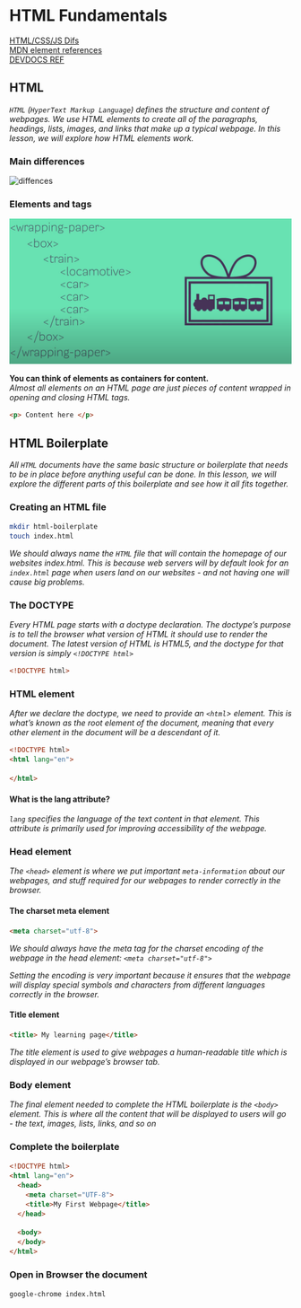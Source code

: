 # HTML Fundamentals

[HTML/CSS/JS Difs](https://brytdesigns.com/html-css-javascript-whats-the-difference)  
[MDN element references](https://developer.mozilla.org/en-US/docs/Web/HTML/Element)  
[DEVDOCS REF](https://devdocs.io/)

## HTML
*`HTML` (`HyperText Markup Language`) defines the structure and content of webpages. We use HTML elements to create all of the paragraphs, headings, lists, images, and links that make up a typical webpage. In this lesson, we will explore how HTML elements work.*

### Main differences
![diffences](https://brytdesigns.com/_next/image?url=https%3A%2F%2Fadmin.brytdesigns.com%2Fwp-content%2Fuploads%2F2019%2F12%2Fhtml_css_javascript_infographic-1024x614.png&w=1080&q=75)


### Elements and tags
![wrap elements](ss/image.png)

**You can think of elements as containers for content.**  
*Almost all elements on an HTML page are just pieces of content wrapped in opening and closing HTML tags.*

```html
<p> Content here </p>
```

## HTML Boilerplate

*All `HTML` documents have the same basic structure or boilerplate that needs to be in place before anything useful can be done. In this lesson, we will explore the different parts of this boilerplate and see how it all fits together.*

### Creating an HTML file

```bash
mkdir html-boilerplate
touch index.html
```

*We should always name the `HTML` file that will contain the homepage of our websites index.html. This is because web servers will by default look for an `index.html` page when users land on our websites - and not having one will cause big problems.*

### The DOCTYPE

*Every HTML page starts with a doctype declaration. The doctype’s purpose is to tell the browser what version of HTML it should use to render the document. The latest version of HTML is HTML5, and the doctype for that version is simply `<!DOCTYPE html>`*

```html
<!DOCTYPE html>
```

### HTML element
*After we declare the doctype, we need to provide an `<html`> element. This is what’s known as the root element of the document, meaning that every other element in the document will be a descendant of it.*

```html
<!DOCTYPE html>
<html lang="en">

</html>
```

#### What is the lang attribute?

*`lang` specifies the language of the text content in that element. This attribute is primarily used for improving accessibility of the webpage.*

### Head element
*The `<head>` element is where we put important `meta-information` about our webpages, and stuff required for our webpages to render correctly in the browser.*

#### The charset meta element
```html
<meta charset="utf-8">
```
*We should always have the meta tag for the charset encoding of the webpage in the head element: `<meta charset="utf-8">`*

*Setting the encoding is very important because it ensures that the webpage will display special symbols and characters from different languages correctly in the browser.*

#### Title element

```html
<title> My learning page</title>
```

*The title element is used to give webpages a human-readable title which is displayed in our webpage’s browser tab.*

### Body element

*The final element needed to complete the HTML boilerplate is the `<body>` element. This is where all the content that will be displayed to users will go - the text, images, lists, links, and so on*

### Complete the boilerplate

```html
<!DOCTYPE html>
<html lang="en">
  <head>
    <meta charset="UTF-8">
    <title>My First Webpage</title>
  </head>

  <body>
  </body>
</html>
```

### Open in Browser the document

```bash
google-chrome index.html
```







